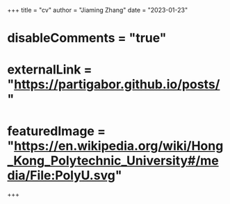 +++
title = "cv"
author = "Jiaming Zhang"
date = "2023-01-23"
# disableComments = "true"
# externalLink = "https://partigabor.github.io/posts/"
# featuredImage = "https://en.wikipedia.org/wiki/Hong_Kong_Polytechnic_University#/media/File:PolyU.svg"
+++

[<i class="fa fa-2x fa-cloud-download"></i>](/files/PHD_CV_JiamingZhang.pdf "Download pdf")

